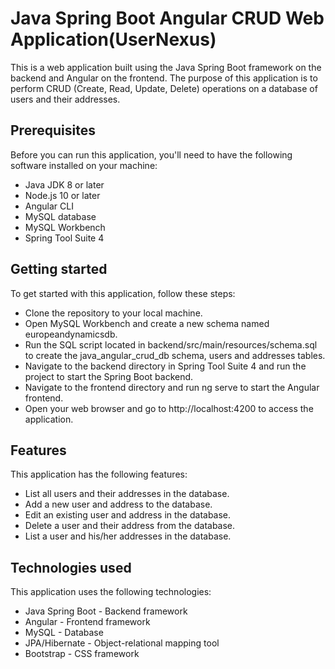 # Java Spring Boot Angular CRUD Web Application(UserNexus)
This is a web application built using the Java Spring Boot framework on the backend and Angular on the frontend. The purpose of this application is to perform CRUD (Create, Read, Update, Delete) operations on a database of users and their addresses.

## Prerequisites
Before you can run this application, you'll need to have the following software installed on your machine:

- Java JDK 8 or later
- Node.js 10 or later
- Angular CLI
- MySQL database
- MySQL Workbench
- Spring Tool Suite 4
## Getting started
To get started with this application, follow these steps:

- Clone the repository to your local machine.
- Open MySQL Workbench and create a new schema named europeandynamicsdb.
- Run the SQL script located in backend/src/main/resources/schema.sql to create the java_angular_crud_db schema,  users and addresses tables.
- Navigate to the backend directory in Spring Tool Suite 4 and run the project to start the Spring Boot backend.
- Navigate to the frontend directory and run ng serve to start the Angular frontend.
- Open your web browser and go to http://localhost:4200 to access the application.

## Features
This application has the following features:

- List all users and their addresses in the database.
- Add a new user and address to the database.
- Edit an existing user and address in the database.
- Delete a user and their address from the database.
- List a user and his/her addresses in the database.
## Technologies used
This application uses the following technologies:

- Java Spring Boot - Backend framework
- Angular - Frontend framework
- MySQL - Database
- JPA/Hibernate - Object-relational mapping tool
- Bootstrap - CSS framework
